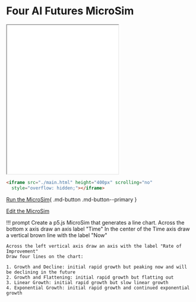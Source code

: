 

# Four AI Futures MicroSim

<iframe src="./main.html" height="400px" scrolling="no"
  style="overflow: hidden;"></iframe>

```html
<iframe src="./main.html" height="400px" scrolling="no"
  style="overflow: hidden;"></iframe>
```

[Run the MicroSim](./main.html){ .md-button .md-button--primary }

[Edit the MicroSim]()

!!! prompt
    Create a p5.js MicroSim that generates a line chart.
    Across the bottom x axis draw an axis label "Time"
    In the center of the Time axis draw a vertical brown line with the label "Now"

    Across the left vertical axis draw an axis with the label "Rate of Improvement"
    Draw four lines on the chart:

    1. Growth and Decline: initial rapid growth but peaking now and will be declining in the future 
    2. Growth and Flattening: initial rapid growth but flatting out 
    3. Linear Growth: initial rapid growth but slow linear growth 
    4. Exponential Growth: initial rapid growth and continued exponential growth
